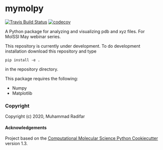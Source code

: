 mymolpy
==============================
[//]: # (Badges)
[![Travis Build Status](https://travis-ci.com/REPLACE_WITH_OWNER_ACCOUNT/mymolpy.svg?branch=master)](https://travis-ci.com/REPLACE_WITH_OWNER_ACCOUNT/mymolpy)
[![codecov](https://codecov.io/gh/REPLACE_WITH_OWNER_ACCOUNT/mymolpy/branch/master/graph/badge.svg)](https://codecov.io/gh/REPLACE_WITH_OWNER_ACCOUNT/mymolpy/branch/master)


A Python package for analyzing and visualizing pdb and xyz files. For MolSSI May webinar series.

This repository is currently under development. To do development installation download this repository and type

`pip install -e .`

in the repository directory.

This package requires the following:
- Numpy
- Matplotlib

### Copyright

Copyright (c) 2020, Muhammad Radifar


#### Acknowledgements
 
Project based on the 
[Computational Molecular Science Python Cookiecutter](https://github.com/molssi/cookiecutter-cms) version 1.3.
